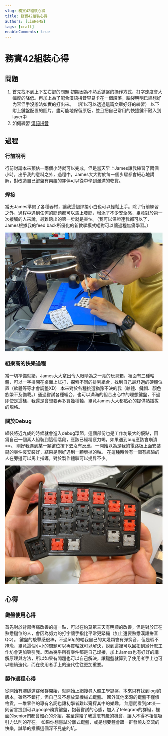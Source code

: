 ```yaml
---
slug: 務實42組裝心得
title: 務實42組裝心得
authors: [LinHeMa]
tags: [craft]
enableComments: true
---
```


#  務實42組裝心得

## 問題
1. 首先找不到上下左右鍵的問題
初期因為不熟悉鍵盤的操作方式，打字速度會大幅度的降低。再加上為了配合漢語拼音容易卡在一個段落，腦袋明明已經想好內容但手沒辦法如實的打出來。
（所以可以透過這篇文章好好的練習）
以下附上鍵盤配置的圖片，盡可能地保留原版，並且把自己常用的快捷鍵不融入到layer中
2. 如何練習 
 [漢語拼音](http://www.daziba.cn/pylx/)

## 過程
### 行前說明
行前討論本來預估一兩個小時就可以完成，但是當天早上James讓我練習了兩個小時，出乎我的意料之外，過程中，James大大對於每一個步驟都會細心地講解，對改造自己鍵盤有興趣的夥伴可以從中學到滿滿的乾貨。

### 焊接
當天James準備了各種器材，讓我這個焊接小白也可以輕鬆上手。除了行前練習之外，過程中遇到任何的問題都可以馬上發問，增添了不少安全感，畢竟對於第一次接觸的人來說，最難跨出的第一步就是害怕。（我可以保證連我都可以了，James根據我的feed back所優化的新教學模式絕對可以讓過程無痛學習。）

![鍵盤焊接](./engineerIsWhoIAm.jpg)

### 組樂高的快樂過程
當一切準備就緒，James大大拿出令人眼睛為之一亮的玩具箱，裡面有三種軸體，可以一字排開在桌面上試打，探索不同的排列組合，找到自己最舒適的硬體位置（軟體等等才會調整XD）
本來對於各種挑選猶豫不決的我（軸體、鍵帽、顏色族繁不及備載。）通過嘗試各種組合，也可以滿滿的組合出心中的理想鍵盤，不過即使是這樣，我還是會想要再多買幾種軸，畢竟James大大都貼心的提供熱插拔的規格。

### 關於Debug
組裝將近九成的時候就會進入debug環節，這個部份也是工作坊最大的優點，因爲自己一個素人組裝到這個階段，應該已經精疲力竭，如果遇到bug應該會崩潰==。
剛好我遇到某一顆鍵位按下去沒有反應，一開始以為是我的電路板上面安裝鍵的零件沒安裝好，結果是剛好遇到一顆壞掉的軸。
在這種時候有一個有經驗的人在旁邊可以馬上指導，對於製作體驗可以提昇不少。

![鍵盤使用軸](./keyboardSwitches.JPG)

## 心得
### 鍵盤使用心得
首先對於背部疼痛改善的這一點，可以在約莫第三天有明顯的改善，但是對於正在熟悉鍵位的人，會因為努力的打字讓手指比平常更緊繃（加上還要熟悉漢語拼音QQ）。
鍵盤的敲擊感很棒，不過50g的軸我自己的某幾顆會有彈簧音，但是瑕不掩瑜，畢竟這個小小的問題可以再買軸就可以解決，說到這裡可以回扣到爲什麼工作坊會更加吸引我。因為幾乎所有零件都是自己焊接，加上James也有好好的講解原理與方法，所以如果有問題也可以自己解決，讓鍵盤就算到了使用者手上也可以繼續迭代，而在使用者手上的迭代往往更加重要。
### 製作過程心得
從開始有腕隧道症候群開始，就開始上網搜尋人體工學鍵盤，本來只有找到logi的版本，雖然不錯打，但自己又不想放棄機械式鍵盤。
國外其他來源的鍵盤不僅價格貴，一堆零件的專有名詞也讓初學者難以窺探其中的樂趣。
無意間看到ptt某一則留言提到可以google務實鍵盤，抱著嘗試的心態，加入了telegram的群組，裡面的senior們都會細心的介紹，甚至還給了我這麼有趣的機會，讓人不得不相信吸引力法則的存在。
如果你想嘗試分離式鍵盤，或是想要體會跟一群發燒友交流的快樂，誠摯的推薦這個深不見底的坑。